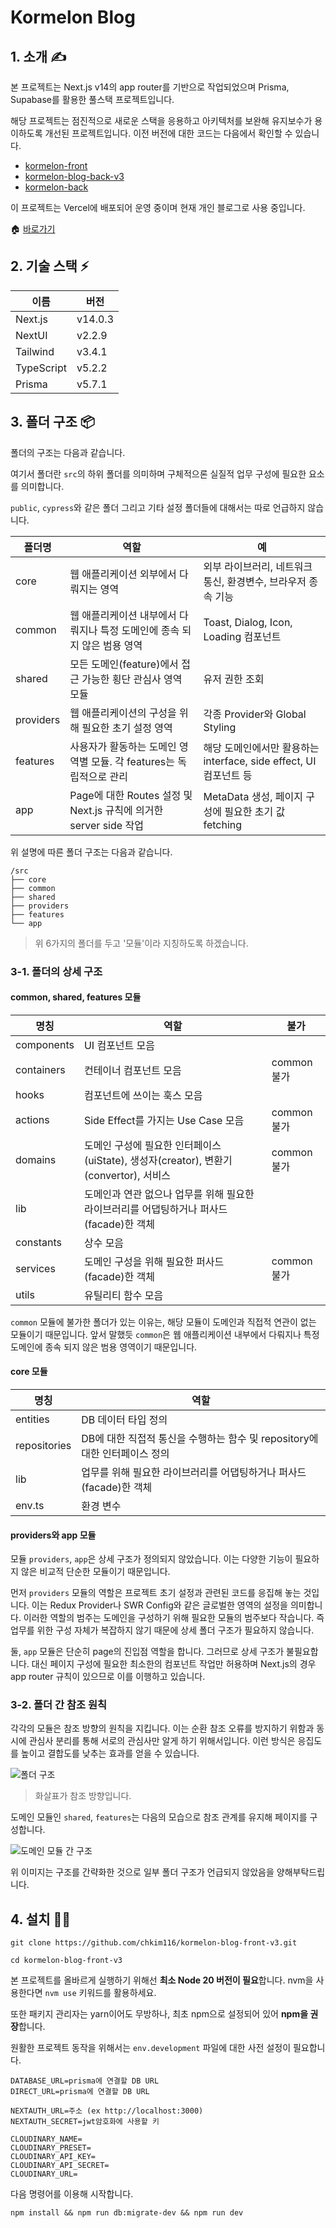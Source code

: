 # Kormelon Blog

## 1. 소개 ✍️

본 프로젝트는 Next.js v14의 app router를 기반으로 작업되었으며 Prisma, Supabase를 활용한 풀스택 프로젝트입니다.

해당 프로젝트는 점진적으로 새로운 스택을 응용하고 아키텍처를 보완해 유지보수가 용이하도록 개선된 프로젝트입니다. 이전 버전에 대한 코드는 다음에서 확인할 수 있습니다.

- [kormelon-front](https://github.com/chkim116/kormelon-front)
- [kormelon-blog-back-v3](https://github.com/chkim116/kormelon-blog-back-v3)
- [kormelon-back](https://github.com/chkim116/kormelon-back)

이 프로젝트는 Vercel에 배포되어 운영 중이며 현재 개인 블로그로 사용 중입니다.

🏠 [바로가기](https://www.kormelon.com/blog)

## 2. 기술 스택 ⚡️

| 이름       | 버전    |
| ---------- | ------- |
| Next.js    | v14.0.3 |
| NextUI     | v2.2.9  |
| Tailwind   | v3.4.1  |
| TypeScript | v5.2.2  |
| Prisma     | v5.7.1  |

## 3. 폴더 구조 📦

폴더의 구조는 다음과 같습니다.

여기서 폴더란 `src`의 하위 폴더를 의미하며 구체적으론 실질적 업무 구성에 필요한 요소를 의미합니다.

`public`, `cypress`와 같은 폴더 그리고 기타 설정 폴더들에 대해서는 따로 언급하지 않습니다.

| 폴더명    | 역할                                                                     | 예                                                                |
| --------- | ------------------------------------------------------------------------ | ----------------------------------------------------------------- |
| core      | 웹 애플리케이션 외부에서 다뤄지는 영역                                   | 외부 라이브러리, 네트워크 통신, 환경변수, 브라우저 종속 기능      |
| common    | 웹 애플리케이션 내부에서 다뤄지나 특정 도메인에 종속 되지 않은 범용 영역 | Toast, Dialog, Icon, Loading 컴포넌트                             |
| shared    | 모든 도메인(feature)에서 접근 가능한 횡단 관심사 영역 모듈               | 유저 권한 조회                                                    |
| providers | 웹 애플리케이션의 구성을 위해 필요한 초기 설정 영역                      | 각종 Provider와 Global Styling                                    |
| features  | 사용자가 활동하는 도메인 영역별 모듈. 각 features는 독립적으로 관리      | 해당 도메인에서만 활용하는 interface, side effect, UI 컴포넌트 등 |
| app       | Page에 대한 Routes 설정 및 Next.js 규칙에 의거한 server side 작업        | MetaData 생성, 페이지 구성에 필요한 초기 값 fetching              |

위 설명에 따른 폴더 구조는 다음과 같습니다.

```
/src
├── core
├── common
├── shared
├── providers
├── features
└── app
```

> 위 6가지의 폴더를 두고 '모듈'이라 지칭하도록 하겠습니다.

### 3-1. 폴더의 상세 구조

#### common, shared, features 모듈

| 명칭       | 역할                                                                                    | 불가        |
| ---------- | --------------------------------------------------------------------------------------- | ----------- |
| components | UI 컴포넌트 모음                                                                        |             |
| containers | 컨테이너 컴포넌트 모음                                                                  | common 불가 |
| hooks      | 컴포넌트에 쓰이는 훅스 모음                                                             |             |
| actions    | Side Effect를 가지는 Use Case 모음                                                      | common 불가 |
| domains    | 도메인 구성에 필요한 인터페이스(uiState), 생성자(creator), 변환기(convertor), 서비스    | common 불가 |
| lib        | 도메인과 연관 없으나 업무를 위해 필요한 라이브러리를 어댑팅하거나 퍼사드(facade)한 객체 |             |
| constants  | 상수 모음                                                                               |             |
| services   | 도메인 구성을 위해 필요한 퍼사드(facade)한 객체                                         | common 불가 |
| utils      | 유틸리티 함수 모음                                                                      |             |

`common` 모듈에 불가한 폴더가 있는 이유는, 해당 모듈이 도메인과 직접적 연관이 없는 모듈이기 때문입니다. 앞서 말했듯 `common`은 웹 애플리케이션 내부에서 다뤄지나 특정 도메인에 종속 되지 않은 범용 영역이기 때문입니다.

#### core 모듈

| 명칭         | 역할                                                                       |
| ------------ | -------------------------------------------------------------------------- |
| entities     | DB 데이터 타입 정의                                                        |
| repositories | DB에 대한 직접적 통신을 수행하는 함수 및 repository에 대한 인터페이스 정의 |
| lib          | 업무를 위해 필요한 라이브러리를 어댑팅하거나 퍼사드(facade)한 객체         |
| env.ts       | 환경 변수                                                                  |

#### providers와 app 모듈

모듈 `providers`, `app`은 상세 구조가 정의되지 않았습니다. 이는 다양한 기능이 필요하지 않은 비교적 단순한 모듈이기 때문입니다.

먼저 `providers` 모듈의 역할은 프로젝트 초기 설정과 관련된 코드를 응집해 놓는 것입니다. 이는 Redux Provider나 SWR Config와 같은 글로벌한 영역의 설정을 의미합니다. 이러한 역할의 범주는 도메인을 구성하기 위해 필요한 모듈의 범주보다 작습니다. 즉 업무를 위한 구성 자체가 복잡하지 않기 때문에 상세 폴더 구조가 필요하지 않습니다.

둘, `app` 모듈은 단순히 page의 진입점 역할을 합니다. 그러므로 상세 구조가 불필요합니다. 대신 페이지 구성에 필요한 최소한의 컴포넌트 작업만 허용하며 Next.js의 경우 app router 규칙이 있으므로 이를 이행하고 있습니다.

### 3-2. 폴더 간 참조 원칙

각각의 모듈은 참조 방향의 원칙을 지킵니다. 이는 순환 참조 오류를 방지하기 위함과 동시에 관심사 분리를 통해 서로의 관심사만 알게 하기 위해서입니다. 이런 방식은 응집도를 높이고 결합도를 낮추는 효과를 얻을 수 있습니다.

![폴더 구조](./public/folder_structure.png)

> 화살표가 참조 방향입니다.

도메인 모듈인 `shared`, `features`는 다음의 모습으로 참조 관계를 유지해 페이지를 구성합니다.

![도메인 모듈 간 구조](./public/domain_structure.png)

위 이미지는 구조를 간략화한 것으로 일부 폴더 구조가 언급되지 않았음을 양해부탁드립니다.

## 4. 설치 🧑‍💻

```shell
git clone https://github.com/chkim116/kormelon-blog-front-v3.git

cd kormelon-blog-front-v3
```

본 프로젝트를 올바르게 실행하기 위해선 **최소 Node 20 버전이 필요**합니다. nvm을 사용한다면 `nvm use` 키워드를 활용하세요.

또한 패키지 관리자는 yarn이어도 무방하나, 최초 npm으로 설정되어 있어 **npm을 권장**합니다.

원활한 프로젝트 동작을 위해서는 `env.development` 파일에 대한 사전 설정이 필요합니다.

```
DATABASE_URL=prisma에 연결할 DB URL
DIRECT_URL=prisma에 연결할 DB URL

NEXTAUTH_URL=주소 (ex http://localhost:3000)
NEXTAUTH_SECRET=jwt암호화에 사용할 키

CLOUDINARY_NAME=
CLOUDINARY_PRESET=
CLOUDINARY_API_KEY=
CLOUDINARY_API_SECRET=
CLOUDINARY_URL=
```

다음 명령어를 이용해 시작합니다.

```shell
npm install && npm run db:migrate-dev && npm run dev
```
